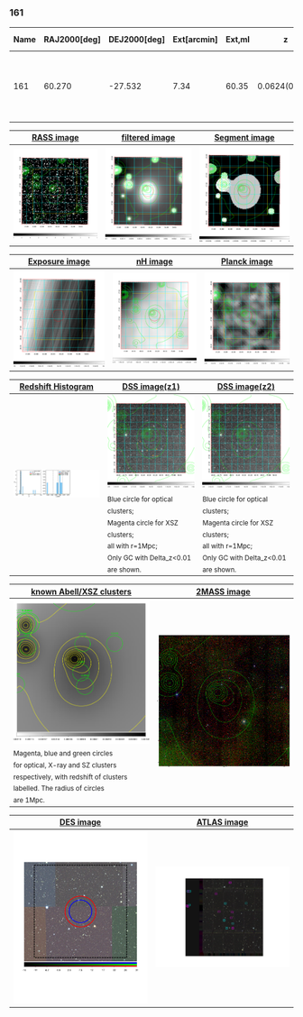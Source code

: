 <div STYLE="page-break-after: always;"></div>

### 161

|Name|RAJ2000[deg]|DEJ2000[deg] |Ext[arcmin]| Ext,ml | z | z_src| C|GC(XSZ,Delta_z<0.01)| GC(OPT,Delta_z<0.01)|GC| R_sig[arcmin] | R500[arcmin] | R500[Mpc]| CRsig[c/s] | CR500[c/s] |L500[1E44 erg/s]|F500[1E-12 erg/s/cm^2]| M500[1E14 Msun]|Tx[keV]|Cnt_sig|Beta|Rc[arcmin]|Comment|Alias|
|---|---|---|---|---|---|------|---|--------|---------|----------|---|---|---|---|---|---|---|---|---|---|---|---|---|---|
|161| 60.270| -27.532| 7.34| 60.35| 0.0624(0.006)| z1,| G| -| -| A, N, W| 18.281| 9.995| 0.721| 0.193(0.052)| 0.179(0.048)| 0.324(0.096)| 3.453(1.023)| 1.13(0.17)| 2.35(0.22)| 92.5| 0.923(-0.094+0.056)| 11.476(-1.309+0.961)| An Abell cluster with no $z$ and offset = 0.53 Mpc(7.33 arcmin)| t371|

|[RASS image](../image/161/161_img.pdf)|[filtered image](../image/161/161_fil.pdf)|[Segment image](../image/161/161_seg.pdf)|
|-------------------|--------------------|-------------------|
| <img src="../image/161/161_img.png" width="300">  | <img src="../image/161/161_fil.png" width="300">   | <img src="../image/161/161_seg.png" width="300">  |

|[Exposure image](../image/161/161_mex.pdf)| [nH image](../image/161/161_nh.pdf)| [Planck image](../image/161/161_p.pdf)|
|-------------------|--------------------|-------------------|
|<img src="../image/161/161_mex.png" width="300">   | <img src="../image/161/161_nh.png" width="300">    | <img src="../image/161/161_p.png" width="300"> |

|[Redshift Histogram](../image/161/161_zg.pdf) | [DSS image(z1)](../image/161/161_dss_z1.pdf)      |  [DSS image(z2)](../image/161/161_dss_z2.pdf)    |
|-------------------|--------------------|-------------------|
|<img src="../image/161/161_zg.png" width="300"> |<img src="../image/161/161_dss_z1.png" width="300"> <sub><br>Blue circle for optical clusters; <br>Magenta circle for XSZ clusters; <br>all with r=1Mpc; <br>Only GC with Delta_z<0.01 are shown. </sub>| <img src="../image/161/161_dss_z2.png" width="300"><sub><br>Blue circle for optical clusters; <br>Magenta circle for XSZ clusters; <br>all with r=1Mpc; <br>Only GC with Delta_z<0.01 are shown. </sub> |

|[known Abell/XSZ clusters](../image/161/161_gc.pdf) | [2MASS image](../image/161/161_2mass.pdf)      |
|-------------------|-------------------|
|<img src=../image/161/161_gc.png width="300"> <br><sub>Magenta, blue and green circles <br>for optical, X-ray and SZ clusters <br>respectively, with redshift of clusters <br>labelled. The radius of circles <br>are 1Mpc.</sub>|<img src="../image/161/161_2mass.png" width="300">  |

|[DES image](../image/161/161_des.pdf)   |[ATLAS image](../image/161/161_s.pdf)        |
|-------------------|-------------------|
| <img src="../image/161/161_des.pdf" width="300">  | <img src="../image/161/161_s.pdf" width="300">  |
